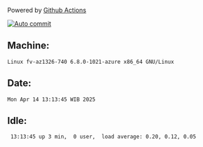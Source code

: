 Powered by [Github Actions](https://github.com/features/actions)

[![Auto commit](https://github.com/hiage/workstation/workflows/Auto%20commit/badge.svg)](https://github.com/hiage/workstation/actions?query=workflow%3A%22Auto+commit%22)

## Machine:
```
Linux fv-az1326-740 6.8.0-1021-azure x86_64 GNU/Linux
```
## Date:
```
Mon Apr 14 13:13:45 WIB 2025
```
## Idle:
```
 13:13:45 up 3 min,  0 user,  load average: 0.20, 0.12, 0.05
```
